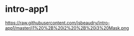 # intro-app1

https://raw.githubusercontent.com/jsbeaudry/intro-app1/master/i1%20%2B%20i2%20%2B%20i3%20Mask.png
